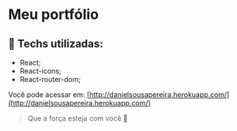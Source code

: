 # Meu portfólio

## :hammer: Techs utilizadas:

- React;
- React-icons;
- React-router-dom;

Você pode acessar em: [http://danielsousapereira.herokuapp.com/](http://danielsousapereira.herokuapp.com/)

> Que a força esteja com você :muscle:
